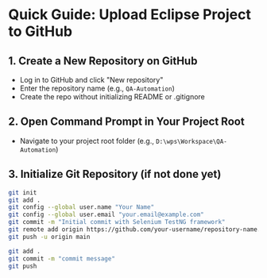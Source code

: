 # Quick Guide: Upload Eclipse Project to GitHub

## 1. Create a New Repository on GitHub
- Log in to GitHub and click "New repository"
- Enter the repository name (e.g., `QA-Automation`)
- Create the repo without initializing README or .gitignore

## 2. Open Command Prompt in Your Project Root
- Navigate to your project root folder (e.g., `D:\wps\Workspace\QA-Automation`)

## 3. Initialize Git Repository (if not done yet)
```bash
git init
git add .
git config --global user.name "Your Name"
git config --global user.email "your.email@example.com"
git commit -m "Initial commit with Selenium TestNG framework"
git remote add origin https://github.com/your-username/repository-name.git
git push -u origin main

git add .
git commit -m "commit message"
git push
